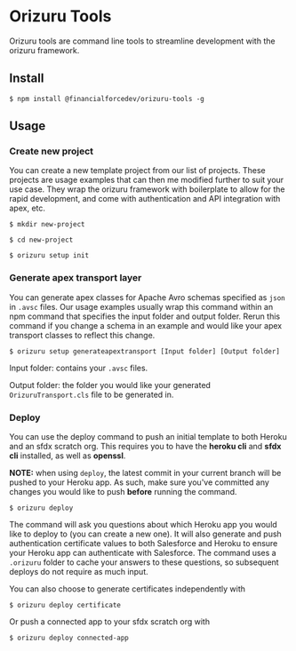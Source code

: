 # Orizuru Tools

Orizuru tools are command line tools to streamline development with the orizuru framework.

## Install

	$ npm install @financialforcedev/orizuru-tools -g

## Usage

### Create new project

You can create a new template project from our list of projects. These projects are usage examples that can then me modified further to suit your use case. They wrap the orizuru framework with boilerplate to allow for the rapid development, and come with authentication and API integration with apex, etc.

	$ mkdir new-project

	$ cd new-project

	$ orizuru setup init

### Generate apex transport layer

You can generate apex classes for Apache Avro schemas specified as ```json``` in ```.avsc``` files. Our usage examples usually wrap this command within an npm command that specifies the input folder and output folder. Rerun this command if you change a schema in an example and would like your apex transport classes to reflect this change.

	$ orizuru setup generateapextransport [Input folder] [Output folder]

Input folder: contains your ```.avsc``` files.

Output folder: the folder you would like your generated ```OrizuruTransport.cls``` file to be generated in.

### Deploy

You can use the deploy command to push an initial template to both Heroku and an sfdx scratch org. This requires you to have the **heroku cli** and **sfdx cli** installed, as well as **openssl**.

**NOTE:** when using ```deploy```, the latest commit in your current branch will be pushed to your Heroku app. As such, make sure you've committed any changes you would like to push **before** running the command.

	$ orizuru deploy

The command will ask you questions about which Heroku app you would like to deploy to (you can create a new one). It will also generate and push authentication certificate values to both Salesforce and Heroku to ensure your Heroku app can authenticate with Salesforce. The command uses a ```.orizuru``` folder to cache your answers to these questions, so subsequent deploys do not require as much input.

You can also choose to generate certificates independently with

	$ orizuru deploy certificate

Or push a connected app to your sfdx scratch org with

	$ orizuru deploy connected-app